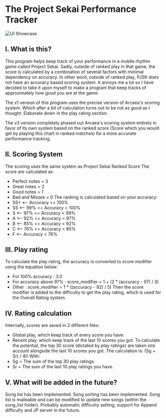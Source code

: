 # The Project Sekai Performance Tracker
![UI Showcase](https://i.imgur.com/gsHOfq2.png)
## I. What is this?
This program helps keep track of your performance in a mobile rhythm game called Project Sekai.
Sadly, outside of ranked play in that game, the score is calculated by a combination of several factors with minimal dependency on accuracy. In other word, outside of ranked play, PJSK does not have an accuracy based scoring system. It annoys me a lot so I have decided to take it upon myself to make a program that keep tracks of approximately how good you are at the game.

The v1 version of this program uses the precise version of Arcaea's scoring system. Which after a bit of calculation turns out to be not as good as I thought. Elaborate down in the play rating section.

The v3 version completely phased out Arcaea's scoring system entirely in favor of its own system based on the ranked score (Score which you would get by playing this chart in ranked matches) for a more accurate performance tracking.

## II. Scoring System
The scoring uses the same system as Project Sekai Ranked Score
The score are calculated as:
- Perfect notes = 3
- Great notes = 2
- Good notes = 1
- Bad and Misses = 0
The ranking is calculated based on your accuracy:
- SS+ <-- Accuracy == 100%
- SS  <-- 99% <= Accuracy < 100%
- S   <-- 97% <= Accuracy < 99%
- A   <-- 92% <= Accuracy < 97%
- B   <-- 85% <= Accuracy < 92%
- C   <-- 76% <= Accuracy < 85%
- F   <-- Accuracy < 76%

## III. Play rating
To calculate the play rating, the accuracy is converted to score modifier using the equation below:
- For 100% accuracy         : *3.0*
- For accuracy above 97%    : score_modifier = 1 + (2 * (accuracy - 97) / 3)
- Other                     : score_modifier = 1 * ((accuracy - 92) / 5)
Then the score modifier is added to the difficulty to get the play rating, which is used for the Overall Rating system.

## IV. Rating calculation
Internally, scores are saved in 2 different files:
- Global play, which keep track of every score you have.
- Recent play, which keep track of the last 10 scores you got.
To calculate the potential, the top 30 score (dictated by play ratings) are taken into account alongside the last 10 scores you got.
The calculation is: (Sg + Sr) / 40
With:
- Sg = The sum of the top 30 play ratings.
- Sr = The sum of the last 10 play ratings you have.

## V. What will be added in the future?
Song list has been implemented.
Song sorting has been implemented.
Song list is malleable and can be modified to update new songs (within the song_list folder).
Probably automatic difficulty setting, support for Append difficulty and JP server in the future.
